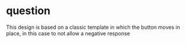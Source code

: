 # question
 This design is based on a classic template in which the button moves in place, in this case to not allow a negative response
